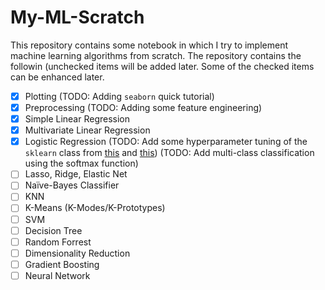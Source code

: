 # My-ML-Scratch
This repository contains some notebook in which I try to implement machine learning algorithms from scratch. The repository contains the followin (unchecked items will be added later. Some of the checked items can be enhanced later.

- [x]  Plotting (TODO: Adding `seaborn` quick tutorial)
- [x]  Preprocessing (TODO: Adding some feature engineering)
- [x]  Simple Linear Regression
- [x]  Multivariate Linear Regression
- [x]  Logistic Regression (TODO: Add some hyperparameter tuning of the `sklearn` class from [this](https://www.youtube.com/watch?v=tODN7x3BO_E) and [this](https://www.youtube.com/watch?v=pooXM9mM7FU)) (TODO: Add multi-class classification using the softmax function)
- [ ]  Lasso, Ridge, Elastic Net
- [ ]  Naïve-Bayes Classifier
- [ ]  KNN
- [ ]  K-Means (K-Modes/K-Prototypes)
- [ ]  SVM
- [ ]  Decision Tree
- [ ]  Random Forrest
- [ ]  Dimensionality Reduction
- [ ]  Gradient Boosting
- [ ]  Neural Network
